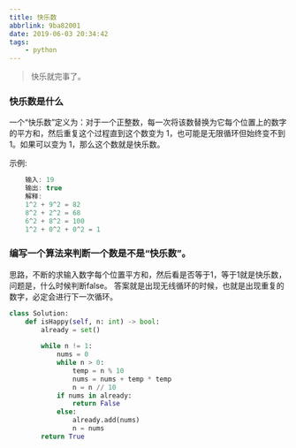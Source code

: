 ```yaml
---
title: 快乐数
abbrlink: 9ba82001
date: 2019-06-03 20:34:42
tags:
    - python
---
```


> 快乐就完事了。

### 快乐数是什么
一个“快乐数”定义为：对于一个正整数，每一次将该数替换为它每个位置上的数字的平方和，然后重复这个过程直到这个数变为 1，也可能是无限循环但始终变不到 1。如果可以变为 1，那么这个数就是快乐数。

示例: 
```javascript
    输入: 19
    输出: true
    解释: 
    1^2 + 9^2 = 82
    8^2 + 2^2 = 68
    6^2 + 8^2 = 100
    1^2 + 0^2 + 0^2 = 1
```

### 编写一个算法来判断一个数是不是“快乐数”。
思路，不断的求输入数字每个位置平方和，然后看是否等于1，等于1就是快乐数，问题是，什么时候判断false。
答案就是出现无线循环的时候，也就是出现重复的数字，必定会进行下一次循环。

```python
class Solution:
    def isHappy(self, n: int) -> bool:
        already = set()
        
        while n != 1:
            nums = 0
            while n > 0:
                temp = n % 10
                nums = nums + temp * temp
                n = n // 10
            if nums in already:
                return False
            else:
                already.add(nums)
                n = nums
        return True    
```

